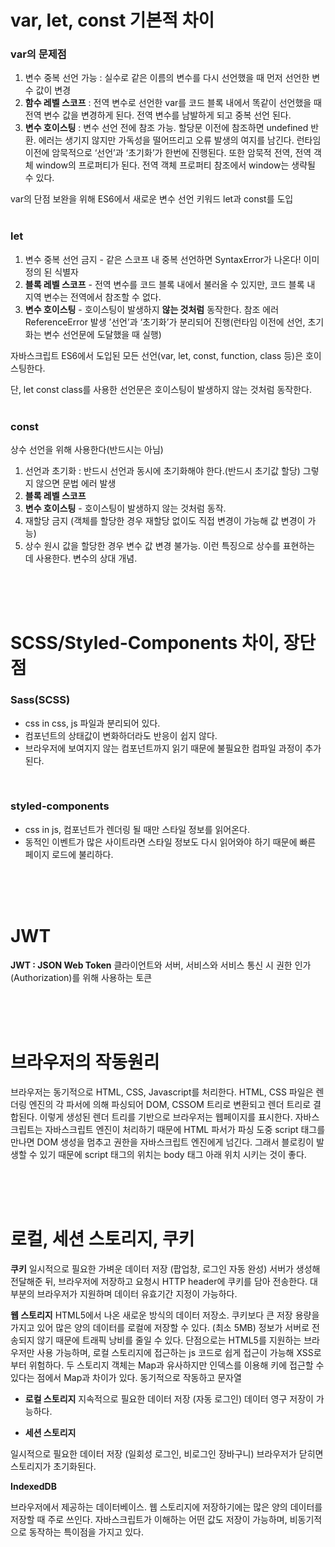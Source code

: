 # var, let, const 기본적 차이
### var의 문제점

1. 변수 중복 선언 가능 : 실수로 같은 이름의 변수를 다시 선언했을 때 먼저 선언한 변수 값이 변경
2. **함수 레벨 스코프** : 전역 변수로 선언한 var를 코드 블록 내에서 똑같이 선언했을 때 전역 변수 값을 변경하게 된다. 전역 변수를 남발하게 되고 중복 선언 된다.
3. **변수 호이스팅** : 변수 선언 전에 참조 가능. 할당문 이전에 참조하면 undefined 반환. 에러는 생기지 않지만 가독성을 떨어뜨리고 오류 발생의 여지를 남긴다.
런타임 이전에 암묵적으로 ‘선언’과 ‘초기화’가 한번에 진행된다. 또한 암묵적 전역, 전역 객체 window의 프로퍼티가 된다. 전역 객체 프로퍼티 참조에서 window는 생략될 수 있다.

 var의 단점 보완을 위해 ES6에서 새로운 변수 선언 키워드 let과 const를 도입
<br>
<br>

### let

1. 변수 중복 선언 금지 - 같은 스코프 내 중복 선언하면 SyntaxError가 나온다! 이미 정의 된 식별자
2. **블록 레벨 스코프** - 전역 변수를 코드 블록 내에서 불러올 수 있지만, 코드 블록 내 지역 변수는 전역에서 참조할 수 없다.
3. **변수 호이스팅** - 호이스팅이 발생하지 **않는 것처럼** 동작한다. 참조 에러 ReferenceError 발생
’선언’과 ‘초기화’가 분리되어 진행(런타임 이전에 선언, 초기화는 변수 선언문에 도달했을 때 실행)

자바스크립트 ES6에서 도입된 모든 선언(var, let, const, function, class 등)은 호이스팅한다.

단, let const class를 사용한 선언문은 호이스팅이 발생하지 않는 것처럼 동작한다.
<br>
<br>

### const

상수 선언을 위해 사용한다(반드시는 아님)

1. 선언과 초기화 : 반드시 선언과 동시에 초기화해야 한다.(반드시 초기값 할당) 그렇지 않으면 문법 에러 발생
2. **블록 레벨 스코프**
3. **변수 호이스팅** - 호이스팅이 발생하지 않는 것처럼 동작.
4. 재할당 금지 (객체를 할당한 경우 재할당 없이도 직접 변경이 가능해 값 변경이 가능)
5. 상수
원시 값을 할당한 경우 변수 값 변경 불가능. 이런 특징으로 상수를 표현하는 데 사용한다. 변수의 상대 개념.

<br>
<br>
<br>

# SCSS/Styled-Components 차이, 장단점

### Sass(SCSS)
- css in css, js 파일과 분리되어 있다.
- 컴포넌트의 상태값이 변화하더라도 반응이 쉽지 않다.
- 브라우저에 보여지지 않는 컴포넌트까지 읽기 때문에 불필요한 컴파일 과정이 추가된다.
<br>

### styled-components
- css in js, 컴포넌트가 렌더링 될 때만 스타일 정보를 읽어온다.
- 동적인 이벤트가 많은 사이트라면 스타일 정보도 다시 읽어와야 하기 때문에 빠른 페이지 로드에 불리하다.

<br>
<br>
<br>

# JWT

**JWT : JSON Web Token**
클라이언트와 서버, 서비스와 서비스 통신 시 권한 인가(Authorization)를 위해 사용하는 토큰

<br>
<br>
<br>

# 브라우저의 작동원리
브라우저는 동기적으로 HTML, CSS, Javascript를 처리한다. 
HTML, CSS 파일은 렌더링 엔진의 각 파서에 의해 파싱되어 DOM, CSSOM 트리로 변환되고 렌더 트리로 결합된다. 
이렇게 생성된 렌더 트리를 기반으로 브라우저는 웹페이지를 표시한다. 
자바스크립트는 자바스크립트 엔진이 처리하기 때문에 HTML 파서가 파싱 도중 
script 태그를 만나면 DOM 생성을 멈추고 권한을 자바스크립트 엔진에게 넘긴다. 
그래서 블로킹이 발생할 수 있기 때문에 script 태그의 위치는 body 태그 아래 위치 시키는 것이 좋다.

<br>
<br>
<br>

# 로컬, 세션 스토리지, 쿠키
**쿠키**
일시적으로 필요한 가벼운 데이터 저장 (팝업창, 로그인 자동 완성)
서버가 생성해 전달해준 뒤, 브라우저에 저장하고 요청시 HTTP header에 쿠키를 담아 전송한다. 
대부분의 브라우저가 지원하며 데이터 유효기간 지정이 가능하다.

**웹 스토리지**
HTML5에서 나온 새로운 방식의 데이터 저장소. 
쿠키보다 큰 저장 용량을 가지고 있어 많은 양의 데이터를 로컬에 저장할 수 있다. (최소 5MB) 
정보가 서버로 전송되지 않기 때문에 트래픽 낭비를 줄일 수 있다.
단점으로는 HTML5를 지원하는 브라우저만 사용 가능하며, 
로컬 스토리지에 접근하는 js 코드로 쉽게 접근이 가능해 XSS로부터 위험하다.
두 스토리지 객체는 Map과 유사하지만 인덱스를 이용해 키에 접근할 수 있다는 점에서 Map과 차이가 있다. 
동기적으로 작동하고 문자열

- **로컬 스토리지**
지속적으로 필요한 데이터 저장 (자동 로그인)
데이터 영구 저장이 가능하다.

- **세션 스토리지**

일시적으로 필요한 데이터 저장 (일회성 로그인, 비로그인 장바구니)
브라우저가 닫히면 스토리지가 초기화된다.

**IndexedDB**

브라우저에서 제공하는 데이터베이스. 
웹 스토리지에 저장하기에는 많은 양의 데이터를 저장할 때 주로 쓰인다. 
자바스크립트가 이해하는 어떤 값도 저장이 가능하며, 비동기적으로 동작하는 특이점을 가지고 있다.


